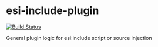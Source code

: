 # esi-include-plugin
[![Build Status](https://drone.meltwater.io/api/badges/meltwater/esi-include-plugin/status.svg)](https://drone.meltwater.io/meltwater/esi-include-plugin)

General plugin logic for esi:include script or source injection
